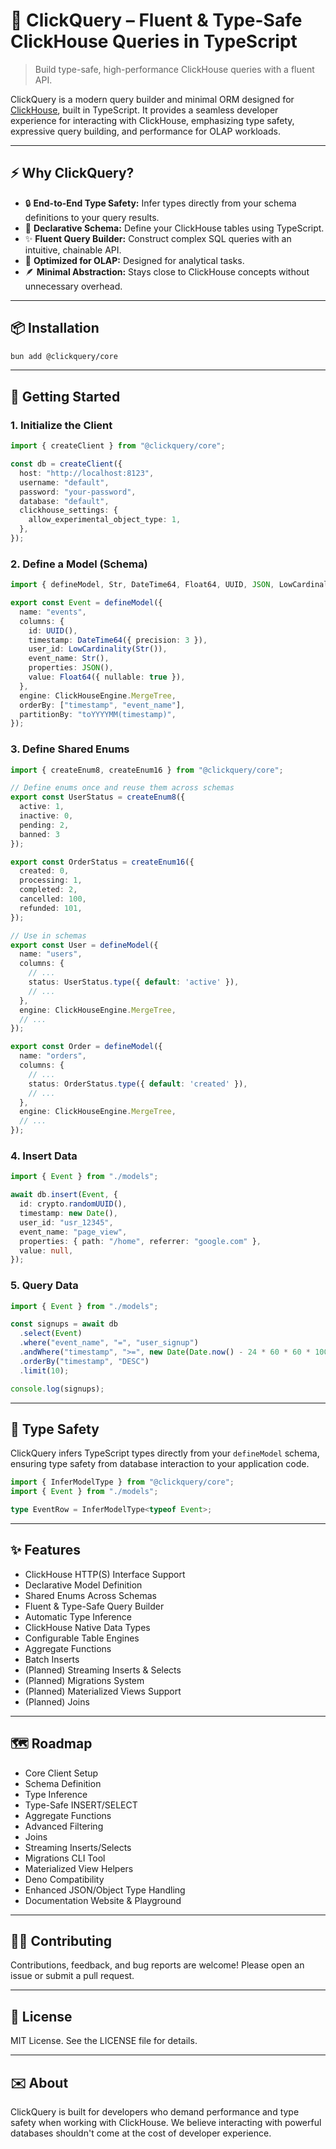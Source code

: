 # 🧠 ClickQuery – Fluent & Type-Safe ClickHouse Queries in TypeScript

> Build type-safe, high-performance ClickHouse queries with a fluent API.

ClickQuery is a modern query builder and minimal ORM designed for [ClickHouse](https://clickhouse.com), built in TypeScript. It provides a seamless developer experience for interacting with ClickHouse, emphasizing type safety, expressive query building, and performance for OLAP workloads.

---

## ⚡️ Why ClickQuery?

- 🔒 **End-to-End Type Safety:** Infer types directly from your schema definitions to your query results.
- 🧱 **Declarative Schema:** Define your ClickHouse tables using TypeScript.
- ✨ **Fluent Query Builder:** Construct complex SQL queries with an intuitive, chainable API.
- 🚀 **Optimized for OLAP:** Designed for analytical tasks.
- 🪶 **Minimal Abstraction:** Stays close to ClickHouse concepts without unnecessary overhead.

---

## 📦 Installation

```bash
bun add @clickquery/core
```

---

## 🚀 Getting Started

### 1. Initialize the Client

```typescript
import { createClient } from "@clickquery/core";

const db = createClient({
  host: "http://localhost:8123",
  username: "default",
  password: "your-password",
  database: "default",
  clickhouse_settings: {
    allow_experimental_object_type: 1,
  },
});
```

### 2. Define a Model (Schema)

```typescript
import { defineModel, Str, DateTime64, Float64, UUID, JSON, LowCardinality, ClickHouseEngine } from "@clickquery/core";

export const Event = defineModel({
  name: "events",
  columns: {
    id: UUID(),
    timestamp: DateTime64({ precision: 3 }),
    user_id: LowCardinality(Str()),
    event_name: Str(),
    properties: JSON(),
    value: Float64({ nullable: true }),
  },
  engine: ClickHouseEngine.MergeTree,
  orderBy: ["timestamp", "event_name"],
  partitionBy: "toYYYYMM(timestamp)",
});
```

### 3. Define Shared Enums

```typescript
import { createEnum8, createEnum16 } from "@clickquery/core";

// Define enums once and reuse them across schemas
export const UserStatus = createEnum8({
  active: 1,
  inactive: 0,
  pending: 2,
  banned: 3
});

export const OrderStatus = createEnum16({
  created: 0,
  processing: 1,
  completed: 2,
  cancelled: 100,
  refunded: 101,
});

// Use in schemas
export const User = defineModel({
  name: "users",
  columns: {
    // ...
    status: UserStatus.type({ default: 'active' }),
    // ...
  },
  engine: ClickHouseEngine.MergeTree,
  // ...
});

export const Order = defineModel({
  name: "orders",
  columns: {
    // ...
    status: OrderStatus.type({ default: 'created' }),
    // ...
  },
  engine: ClickHouseEngine.MergeTree,
  // ...
});
```

### 4. Insert Data

```typescript
import { Event } from "./models";

await db.insert(Event, {
  id: crypto.randomUUID(),
  timestamp: new Date(),
  user_id: "usr_12345",
  event_name: "page_view",
  properties: { path: "/home", referrer: "google.com" },
  value: null,
});
```

### 5. Query Data

```typescript
import { Event } from "./models";

const signups = await db
  .select(Event)
  .where("event_name", "=", "user_signup")
  .andWhere("timestamp", ">=", new Date(Date.now() - 24 * 60 * 60 * 1000))
  .orderBy("timestamp", "DESC")
  .limit(10);

console.log(signups);
```

---

## 🧠 Type Safety

ClickQuery infers TypeScript types directly from your `defineModel` schema, ensuring type safety from database interaction to your application code.

```typescript
import { InferModelType } from "@clickquery/core";
import { Event } from "./models";

type EventRow = InferModelType<typeof Event>;
```

---

## ✨ Features

- ClickHouse HTTP(S) Interface Support
- Declarative Model Definition
- Shared Enums Across Schemas
- Fluent & Type-Safe Query Builder
- Automatic Type Inference
- ClickHouse Native Data Types
- Configurable Table Engines
- Aggregate Functions
- Batch Inserts
- (Planned) Streaming Inserts & Selects
- (Planned) Migrations System
- (Planned) Materialized Views Support
- (Planned) Joins

---

## 🗺 Roadmap

- Core Client Setup
- Schema Definition
- Type Inference
- Type-Safe INSERT/SELECT
- Aggregate Functions
- Advanced Filtering
- Joins
- Streaming Inserts/Selects
- Migrations CLI Tool
- Materialized View Helpers
- Deno Compatibility
- Enhanced JSON/Object Type Handling
- Documentation Website & Playground

---

## 👨‍💻 Contributing

Contributions, feedback, and bug reports are welcome! Please open an issue or submit a pull request.

---

## 📝 License

MIT License. See the LICENSE file for details.

---

## ✉️ About

ClickQuery is built for developers who demand performance and type safety when working with ClickHouse. We believe interacting with powerful databases shouldn't come at the cost of developer experience.